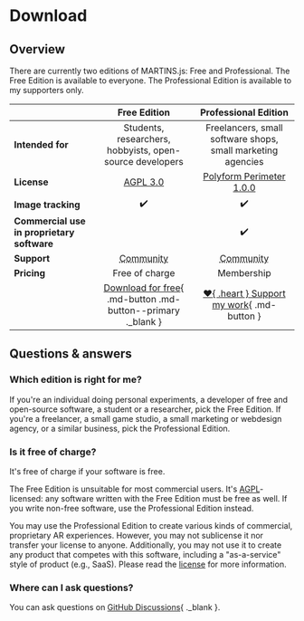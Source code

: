 # Download

## Overview

There are currently two editions of MARTINS.js: Free and Professional. The Free Edition is available to everyone. The Professional Edition is available to my supporters only.

| |Free Edition|Professional Edition|
|-|:----------:|:------------------:|
|**Intended for**|Students, researchers, hobbyists, open-source developers|Freelancers, small software shops, small marketing agencies|
|**License**|[AGPL 3.0](./license/agpl-3.0.md)|[Polyform Perimeter 1.0.0](./license/PolyForm-Perimeter-1.0.0-1.md)|
|**Image tracking**|:heavy_check_mark:|:heavy_check_mark:|
|**Commercial use in proprietary software**| |:heavy_check_mark:|
|**Support**|<abbr title="via GitHub Discussions">Community</abbr>|<abbr title="via GitHub Discussions">Community</abbr>|
|**Pricing**|Free of charge|Membership|
||[Download for free](https://github.com/alemart/martins-js/releases){ .md-button .md-button--primary ._blank }|[:heart:{ .heart } Support my work](./support-my-work.md){ .md-button } |

## Questions & answers

### Which edition is right for me?

If you're an individual doing personal experiments, a developer of free and open-source software, a student or a researcher, pick the Free Edition. If you're a freelancer, a small game studio, a small marketing or webdesign agency, or a similar business, pick the Professional Edition.

### Is it free of charge?

It's free of charge if your software is free.

The Free Edition is unsuitable for most commercial users. It's [AGPL](./license/agpl-3.0.md)-licensed: any software written with the Free Edition must be free as well. If you write non-free software, use the Professional Edition instead.

You may use the Professional Edition to create various kinds of commercial, proprietary AR experiences. However, you may not sublicense it nor transfer your license to anyone. Additionally, you may not use it to create any product that competes with this software, including a "as-a-service" style of product (e.g., SaaS). Please read the [license](./license/PolyForm-Perimeter-1.0.0-1.md) for more information.

### Where can I ask questions?

You can ask questions on [GitHub Discussions](https://github.com/alemart/martins-js/discussions){ ._blank }.